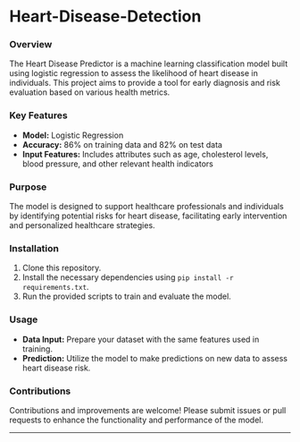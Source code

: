 # Heart-Disease-Detection

### Overview
The Heart Disease Predictor is a machine learning classification model built using logistic regression to assess the likelihood of heart disease in individuals. This project aims to provide a tool for early diagnosis and risk evaluation based on various health metrics.

### Key Features
- **Model:** Logistic Regression
- **Accuracy:** 86% on training data and 82% on test data
- **Input Features:** Includes attributes such as age, cholesterol levels, blood pressure, and other relevant health indicators

### Purpose
The model is designed to support healthcare professionals and individuals by identifying potential risks for heart disease, facilitating early intervention and personalized healthcare strategies.

### Installation
1. Clone this repository.
2. Install the necessary dependencies using `pip install -r requirements.txt`.
3. Run the provided scripts to train and evaluate the model.

### Usage
- **Data Input:** Prepare your dataset with the same features used in training.
- **Prediction:** Utilize the model to make predictions on new data to assess heart disease risk.

### Contributions
Contributions and improvements are welcome! Please submit issues or pull requests to enhance the functionality and performance of the model.

---

